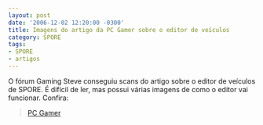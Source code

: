 ```yaml
---
layout: post
date: '2006-12-02 12:20:00 -0300'
title: Imagens do artigo da PC Gamer sobre o editor de veículos
category: SPORE
tags:
- SPORE
- artigos
---
```

O fórum Gaming Steve conseguiu scans do artigo sobre o editor de veículos de SPORE. É difícil de ler, mas possui várias imagens de como o editor vai funcionar. Confira:

<blockquote class="imgur-embed-pub" lang="en" data-id="a/IA4k4tu"><a href="//imgur.com/IA4k4tu">PC Gamer</a></blockquote><script async src="//s.imgur.com/min/embed.js" charset="utf-8"></script>